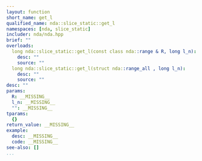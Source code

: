 ```yaml
---
layout: function
short_name: get_l
qualified_name: nda::slice_static::get_l
namespaces: [nda, slice_static]
includer: nda/nda.hpp
brief: ""
overloads:
  long nda::slice_static::get_l(const class nda::range & R, long l_n):
    desc: ""
    source: ""
  long nda::slice_static::get_l(struct nda::range_all , long l_n):
    desc: ""
    source: ""
desc: ""
params:
  R: __MISSING__
  l_n: __MISSING__
  "": __MISSING__
tparams:
  {}
return_value: __MISSING__
example:
  desc: __MISSING__
  code: __MISSING__
see-also: []
...
```


